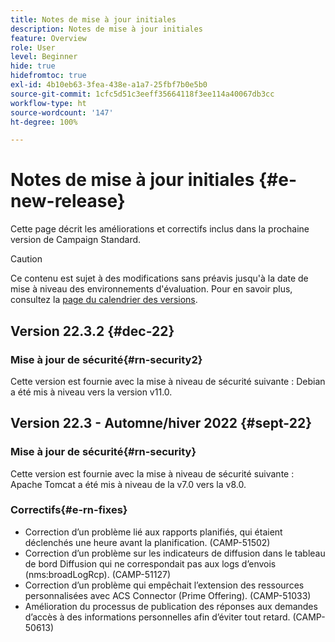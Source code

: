 ```yaml
---
title: Notes de mise à jour initiales
description: Notes de mise à jour initiales
feature: Overview
role: User
level: Beginner
hide: true
hidefromtoc: true
exl-id: 4b10eb63-3fea-438e-a1a7-25fbf7b0e5b0
source-git-commit: 1cfc5d51c3eeff35664118f3ee114a40067db3cc
workflow-type: ht
source-wordcount: '147'
ht-degree: 100%

---
```



# Notes de mise à jour initiales {#e-new-release}

Cette page décrit les améliorations et correctifs inclus dans la prochaine version de Campaign Standard.

>[!CAUTION]
>
> Ce contenu est sujet à des modifications sans préavis jusqu&#39;à la date de mise à niveau des environnements d&#39;évaluation. Pour en savoir plus, consultez la [page du calendrier des versions](../../rn/using/release-planning.md).

## Version 22.3.2 {#dec-22}

### Mise à jour de sécurité{#rn-security2}

Cette version est fournie avec la mise à niveau de sécurité suivante : Debian a été mis à niveau vers la version v11.0.

## Version 22.3 - Automne/hiver 2022 {#sept-22}

### Mise à jour de sécurité{#rn-security}

Cette version est fournie avec la mise à niveau de sécurité suivante : Apache Tomcat a été mis à niveau de la v7.0 vers la v8.0.

### Correctifs{#e-rn-fixes}

* Correction d’un problème lié aux rapports planifiés, qui étaient déclenchés une heure avant la planification. (CAMP-51502)
* Correction d’un problème sur les indicateurs de diffusion dans le tableau de bord Diffusion qui ne correspondait pas aux logs d’envois (nms:broadLogRcp). (CAMP-51127)
* Correction d’un problème qui empêchait l’extension des ressources personnalisées avec ACS Connector (Prime Offering). (CAMP-51033)
* Amélioration du processus de publication des réponses aux demandes d’accès à des informations personnelles afin d’éviter tout retard. (CAMP-50613)

